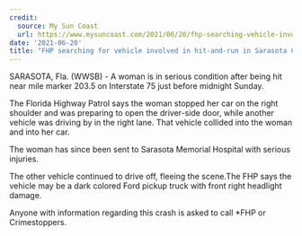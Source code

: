 ```yaml
---
credit:
  source: My Sun Coast
  url: https://www.mysuncoast.com/2021/06/20/fhp-searching-vehicle-involved-hit-and-run-sarasota-county/
date: '2021-06-20'
title: "FHP searching for vehicle involved in hit-and-run in Sarasota County"
---
```

SARASOTA, Fla. (WWSB) - A woman is in serious condition after being hit near mile marker 203.5 on Interstate 75 just before midnight Sunday.

The Florida Highway Patrol says the woman stopped her car on the right shoulder and was preparing to open the driver-side door, while another vehicle was driving by in the right lane. That vehicle collided into the woman and into her car.

The woman has since been sent to Sarasota Memorial Hospital with serious injuries.

The other vehicle continued to drive off, fleeing the scene.The FHP says the vehicle may be a dark colored Ford pickup truck with front right headlight damage.

Anyone with information regarding this crash is asked to call *FHP or Crimestoppers.
